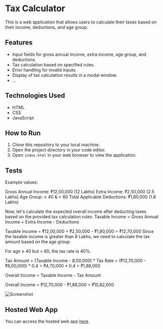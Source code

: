 # Tax Calculator

This is a web application that allows users to calculate their taxes based on their income, deductions, and age group.

## Features

- Input fields for gross annual income, extra income, age group, and deductions.
- Tax calculation based on specified rules.
- Error handling for invalid inputs.
- Display of tax calculation results in a modal window.
- ...

## Technologies Used

- HTML
- CSS
- JavaScript

## How to Run

1. Clone this repository to your local machine.
2. Open the project directory in your code editor.
3. Open `index.html` in your web browser to view the application.

## Tests

Example values:

Gross Annual Income: ₹12,00,000 (12 Lakhs)
Extra Income: ₹2,50,000 (2.5 Lakhs)
Age Group: ≥ 40 & < 60
Total Applicable Deductions: ₹1,80,000 (1.8 Lakhs)

Now, let's calculate the expected overall income after deducting taxes based on the provided tax calculation rules:
Taxable Income = Gross Annual Income + Extra Income - Deductions

Taxable Income = ₹12,00,000 + ₹2,50,000 - ₹1,80,000 = ₹12,70,000
Since the taxable income is greater than 8 Lakhs, we need to calculate the tax amount based on the age group:

For age ≥ 40 but < 60, the tax rate is 40%.

Tax Amount = (Taxable Income - 8,00,000) * Tax Rate
           = (₹12,70,000 - ₹8,00,000) * 0.4
           = ₹4,70,000 * 0.4
           = ₹1,88,000
           
Overall Income = Taxable Income - Tax Amount

Overall Income = ₹12,70,000 - ₹1,88,000
               = ₹10,82,000

![Screenshot](Users/mohit/Download/tax_modal.png)

## Hosted Web App

You can access the hosted web app [here](link_to_hosted_web_app).

